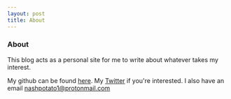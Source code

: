 ```yaml
---
layout: post
title: About
---
```


### About
This blog acts as a personal site for me to write about whatever takes my interest.

My github can be found [here](github.com/nashpotato). My [Twitter](https://twitter.com/_nash_potato) if you're interested. I also have an email [nashpotato1@protonmail.com](mailto:nashpotato1@protonmail.com)



